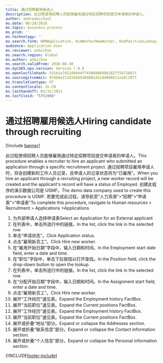 ```yaml
---
title: 通过招聘雇用候选人
description: 此过程使得招聘人员能够雇用通过特定招聘项目提交申请表的申请人。
author: andreabichsel
ms.date: 08/29/2018
ms.topic: business-process
ms.prod: ''
ms.technology: ''
ms.search.form: HRMApplication, HcmWorkerNewWorker, HcmPositionLookup, HcmWorker, HcmPosition, HcmPositionDateManager,  DefaultDashboard
audience: Application User
ms.reviewer: anbichse
ms.search.region: Global
ms.author: anbichse
ms.search.validFrom: 2016-06-30
ms.dyn365.ops.version: Version 7.0.0
ms.openlocfilehash: 531b1e7d12db844ff438698699b2827f5b72601f
ms.sourcegitcommit: 074b6e212d19dd5d84881d1cdd096611a18c207f
ms.translationtype: HT
ms.contentlocale: zh-CN
ms.lasthandoff: 03/31/2021
ms.locfileid: "5751998"
---
```

# <a name="hiring-candidate-through-recruiting"></a><span data-ttu-id="12f99-103">通过招聘雇用候选人</span><span class="sxs-lookup"><span data-stu-id="12f99-103">Hiring candidate through recruiting</span></span>

[!include [banner](../../includes/banner.md)]

<span data-ttu-id="12f99-104">此过程使得招聘人员能够雇用通过特定招聘项目提交申请表的申请人。</span><span class="sxs-lookup"><span data-stu-id="12f99-104">This procedure enables a recruiter to hire an applicant who submitted an application through a specific recruitment project.</span></span> <span data-ttu-id="12f99-105">通过招聘项目雇用申请人时，将会创建新的工作人员记录，且申请人的记录状态将为“已雇用”。</span><span class="sxs-lookup"><span data-stu-id="12f99-105">When you hire an applicant through a recruiting project, a new worker record will be created and the applicant's record will have a status of Employed.</span></span> <span data-ttu-id="12f99-106">创建此程序的演示数据公司是 USMF。</span><span class="sxs-lookup"><span data-stu-id="12f99-106">The demo data company used to create this procedure is USMF.</span></span> <span data-ttu-id="12f99-107">若要完成此过程，请导航至“人力资源”>“招聘”>“申请表”>“申请表”</span><span class="sxs-lookup"><span data-stu-id="12f99-107">To complete this procedure, navigate to Human resources > Recruitment > Applications >Applications</span></span> 

1. <span data-ttu-id="12f99-108">为外部申请人选择申请表</span><span class="sxs-lookup"><span data-stu-id="12f99-108">Select an Application for an External applicant</span></span>
2. <span data-ttu-id="12f99-109">在列表中，单击所选行中的链接。</span><span class="sxs-lookup"><span data-stu-id="12f99-109">In the list, click the link in the selected row.</span></span>
3. <span data-ttu-id="12f99-110">单击“申请状态”。</span><span class="sxs-lookup"><span data-stu-id="12f99-110">Click Application status.</span></span>
4. <span data-ttu-id="12f99-111">点击“雇用新员工”。</span><span class="sxs-lookup"><span data-stu-id="12f99-111">Click Hire new worker.</span></span>
5. <span data-ttu-id="12f99-112">在“雇用开始日期”字段中，输入日期和时间。</span><span class="sxs-lookup"><span data-stu-id="12f99-112">In the Employment start date field, enter a date and time.</span></span>
6. <span data-ttu-id="12f99-113">在“职位”字段中，单击下拉按钮以打开查找。</span><span class="sxs-lookup"><span data-stu-id="12f99-113">In the Position field, click the drop-down button to open the lookup.</span></span>
7. <span data-ttu-id="12f99-114">在列表中，单击所选行中的链接。</span><span class="sxs-lookup"><span data-stu-id="12f99-114">In the list, click the link in the selected row.</span></span>
8. <span data-ttu-id="12f99-115">在“分配开始日期”字段中，输入日期和时间。</span><span class="sxs-lookup"><span data-stu-id="12f99-115">In the Assignment start field, enter a date and time.</span></span>
9. <span data-ttu-id="12f99-116">点击“雇用新员工”。</span><span class="sxs-lookup"><span data-stu-id="12f99-116">Click Hire new worker.</span></span>
10. <span data-ttu-id="12f99-117">展开“工作经历”速见表。</span><span class="sxs-lookup"><span data-stu-id="12f99-117">Expand the Employment history FactBox.</span></span>
11. <span data-ttu-id="12f99-118">展开“当前职位”速见表。</span><span class="sxs-lookup"><span data-stu-id="12f99-118">Expand the Current positions FactBox.</span></span>
12. <span data-ttu-id="12f99-119">展开“工作经历”速见表。</span><span class="sxs-lookup"><span data-stu-id="12f99-119">Expand the Employment history FactBox.</span></span>
13. <span data-ttu-id="12f99-120">展开“当前职位”速见表。</span><span class="sxs-lookup"><span data-stu-id="12f99-120">Expand the Current positions FactBox.</span></span>
14. <span data-ttu-id="12f99-121">展开或折叠“地址”部分。</span><span class="sxs-lookup"><span data-stu-id="12f99-121">Expand or collapse the Addresses section.</span></span>
15. <span data-ttu-id="12f99-122">展开或折叠“联系信息”部分。</span><span class="sxs-lookup"><span data-stu-id="12f99-122">Expand or collapse the Contact information section.</span></span>
16. <span data-ttu-id="12f99-123">展开或折叠“个人信息”部分。</span><span class="sxs-lookup"><span data-stu-id="12f99-123">Expand or collapse the Personal information section.</span></span>



[!INCLUDE[footer-include](../../../../includes/footer-banner.md)]